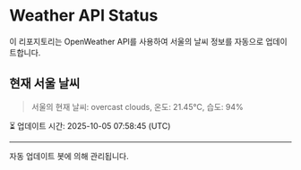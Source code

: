 
# Weather API Status

이 리포지토리는 OpenWeather API를 사용하여 서울의 날씨 정보를 자동으로 업데이트합니다.

## 현재 서울 날씨
> 서울의 현재 날씨: overcast clouds, 온도: 21.45°C, 습도: 94%

⏳ 업데이트 시간: 2025-10-05 07:58:45 (UTC)

---
자동 업데이트 봇에 의해 관리됩니다.
